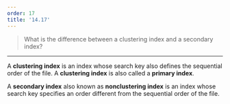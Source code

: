 ```yaml
---
order: 17
title: '14.17'
---
```

> What is the difference between a clustering index and a secondary index? 

--------------------------------

A **clustering index** is an index whose search key also defines the sequential 
order of the file. A **clustering index** is also called a **primary index**. 

A **secondary index** also known as **nonclustering index** is an index whose 
search key specifies an order different from the sequential order of the file. 